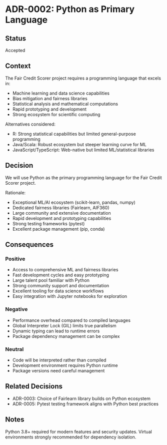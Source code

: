 # ADR-0002: Python as Primary Language

## Status
Accepted

## Context
The Fair Credit Scorer project requires a programming language that excels in:
- Machine learning and data science capabilities
- Bias mitigation and fairness libraries
- Statistical analysis and mathematical computations
- Rapid prototyping and development
- Strong ecosystem for scientific computing

Alternatives considered:
- R: Strong statistical capabilities but limited general-purpose programming
- Java/Scala: Robust ecosystem but steeper learning curve for ML
- JavaScript/TypeScript: Web-native but limited ML/statistical libraries

## Decision
We will use Python as the primary programming language for the Fair Credit Scorer project.

Rationale:
- Exceptional ML/AI ecosystem (scikit-learn, pandas, numpy)
- Dedicated fairness libraries (Fairlearn, AIF360)
- Large community and extensive documentation
- Rapid development and prototyping capabilities
- Strong testing frameworks (pytest)
- Excellent package management (pip, conda)

## Consequences

### Positive
- Access to comprehensive ML and fairness libraries
- Fast development cycles and easy prototyping
- Large talent pool familiar with Python
- Strong community support and documentation
- Excellent tooling for data science workflows
- Easy integration with Jupyter notebooks for exploration

### Negative
- Performance overhead compared to compiled languages
- Global Interpreter Lock (GIL) limits true parallelism
- Dynamic typing can lead to runtime errors
- Package dependency management can be complex

### Neutral
- Code will be interpreted rather than compiled
- Development environment requires Python runtime
- Package versions need careful management

## Related Decisions
- ADR-0003: Choice of Fairlearn library builds on Python ecosystem
- ADR-0005: Pytest testing framework aligns with Python best practices

## Notes
Python 3.8+ required for modern features and security updates. Virtual environments strongly recommended for dependency isolation.